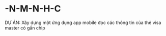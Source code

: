 # -N-M-N-H-C
DỰ ÁN: Xây dựng một ứng dụng app mobile đọc các thông tin của thẻ visa master có gắn chip
